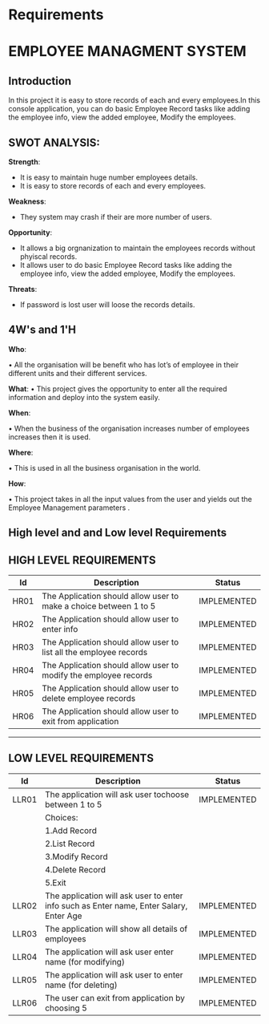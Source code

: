 ﻿# Requirements

#  EMPLOYEE MANAGMENT SYSTEM
## Introduction
 In this project it is easy to store records of each and every employees.In this console application, you can do basic Employee Record tasks like adding the employee info, view the added employee, Modify the employees.
 
 ## SWOT ANALYSIS:
 **Strength**:
 * It is easy to maintain huge number employees details.
 * It is easy to store records of each and every employees.
 
 **Weakness**:
 * They system may crash if their are more number of users. 
 
 **Opportunity**:
 * It allows a big orgnanization to maintain the employees records without phyiscal records.
 * It allows user to do basic Employee Record tasks like adding the employee info, view the added employee, Modify the employees.
 
 **Threats**:
 * If password is lost user will loose the records details.
 
 ## 4W's and 1'H
**Who**:

• All the organisation will be benefit who has lot’s of employee in their different units and their different services.

**What**:
• This project gives the opportunity to enter all the required information and deploy into the system easily.

**When**:

• When the business of the organisation increases number of employees increases then it is used.

**Where**:

• This is used in all the business organisation in the world.

**How**:

• This project takes in all the input values from the user and yields out the Employee Management parameters .

## High level and and Low level Requirements
## HIGH LEVEL REQUIREMENTS
|Id  |Description  |Status|
|--|--|--|
| HR01 | The Application should allow user to make a choice between 1 to 5 |IMPLEMENTED
|HR02|The Application should allow user to enter info|IMPLEMENTED|
|HR03|The Application should allow user to list all the employee records|IMPLEMENTED|
|HR04|The Application should allow user to modify the employee records|IMPLEMENTED|
|HR05|The Application should allow user to delete employee records|IMPLEMENTED|
|HR06|The Application should allow user to exit from application|IMPLEMENTED|
---
## LOW LEVEL REQUIREMENTS
|Id  |Description  |Status|
|--|--|--|
|LLR01  | The application will ask user tochoose between 1 to 5 |IMPLEMENTED|
||Choices:||
||1.Add Record||
||2.List Record||
||3.Modify Record||
||4.Delete Record||
||5.Exit||
|LLR02|The application will ask user to enter info such as Enter name, Enter Salary, Enter Age|IMPLEMENTED|
|LLR03|The application will show all details of employees|IMPLEMENTED|
|LLR04|The application will ask user enter name (for modifying)|IMPLEMENTED|
|LLR05|The application will ask user to enter name (for deleting)|IMPLEMENTED|
|LLR06|The user can exit from application by choosing 5|IMPLEMENTED|

